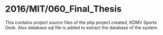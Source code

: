 # 2016/MIT/060_Final_Thesis
This contains project source files of the php project created, KDMV Sports Desk. Also database sql file is added to extract the database of the system.
